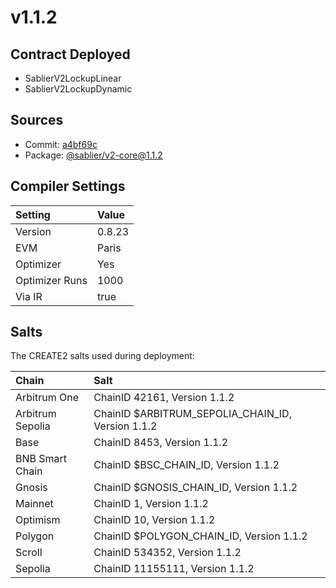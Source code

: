 # v1.1.2

## Contract Deployed

- SablierV2LockupLinear
- SablierV2LockupDynamic

## Sources

- Commit: [a4bf69c](https://github.com/sablier-labs/v2-core/commit/a4bf69cf7024006b9a324eef433f20b74597eaaf)
- Package: [@sablier/v2-core@1.1.2](https://npmjs.com/package/@sablier/v2-core/v/1.1.2)

## Compiler Settings

| Setting        | Value  |
| :------------- | :----- |
| Version        | 0.8.23 |
| EVM            | Paris  |
| Optimizer      | Yes    |
| Optimizer Runs | 1000   |
| Via IR         | true   |

## Salts

The CREATE2 salts used during deployment:

| Chain            | Salt                                              |
| :--------------- | :------------------------------------------------ |
| Arbitrum One     | ChainID 42161, Version 1.1.2                      |
| Arbitrum Sepolia | ChainID $ARBITRUM_SEPOLIA_CHAIN_ID, Version 1.1.2 |
| Base             | ChainID 8453, Version 1.1.2                       |
| BNB Smart Chain  | ChainID $BSC_CHAIN_ID, Version 1.1.2              |
| Gnosis           | ChainID $GNOSIS_CHAIN_ID, Version 1.1.2           |
| Mainnet          | ChainID 1, Version 1.1.2                          |
| Optimism         | ChainID 10, Version 1.1.2                         |
| Polygon          | ChainID $POLYGON_CHAIN_ID, Version 1.1.2          |
| Scroll           | ChainID 534352, Version 1.1.2                     |
| Sepolia          | ChainID 11155111, Version 1.1.2                   |
